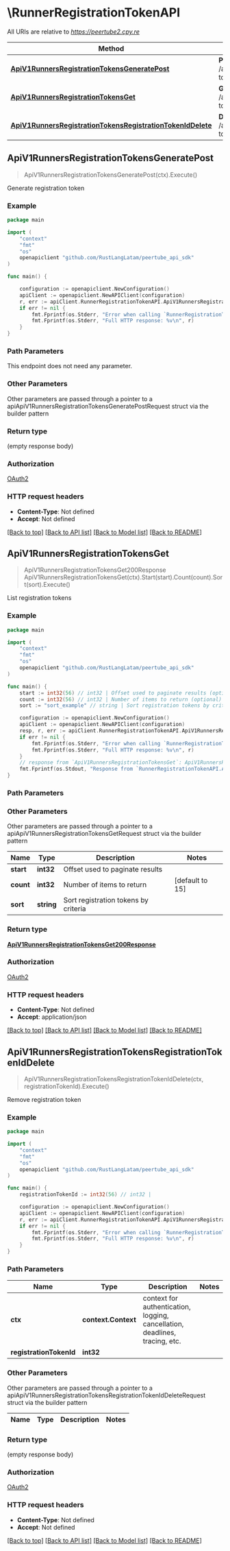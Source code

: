 # \RunnerRegistrationTokenAPI

All URIs are relative to *https://peertube2.cpy.re*

Method | HTTP request | Description
------------- | ------------- | -------------
[**ApiV1RunnersRegistrationTokensGeneratePost**](RunnerRegistrationTokenAPI.md#ApiV1RunnersRegistrationTokensGeneratePost) | **Post** /api/v1/runners/registration-tokens/generate | Generate registration token
[**ApiV1RunnersRegistrationTokensGet**](RunnerRegistrationTokenAPI.md#ApiV1RunnersRegistrationTokensGet) | **Get** /api/v1/runners/registration-tokens | List registration tokens
[**ApiV1RunnersRegistrationTokensRegistrationTokenIdDelete**](RunnerRegistrationTokenAPI.md#ApiV1RunnersRegistrationTokensRegistrationTokenIdDelete) | **Delete** /api/v1/runners/registration-tokens/{registrationTokenId} | Remove registration token



## ApiV1RunnersRegistrationTokensGeneratePost

> ApiV1RunnersRegistrationTokensGeneratePost(ctx).Execute()

Generate registration token



### Example

```go
package main

import (
	"context"
	"fmt"
	"os"
	openapiclient "github.com/RustLangLatam/peertube_api_sdk"
)

func main() {

	configuration := openapiclient.NewConfiguration()
	apiClient := openapiclient.NewAPIClient(configuration)
	r, err := apiClient.RunnerRegistrationTokenAPI.ApiV1RunnersRegistrationTokensGeneratePost(context.Background()).Execute()
	if err != nil {
		fmt.Fprintf(os.Stderr, "Error when calling `RunnerRegistrationTokenAPI.ApiV1RunnersRegistrationTokensGeneratePost``: %v\n", err)
		fmt.Fprintf(os.Stderr, "Full HTTP response: %v\n", r)
	}
}
```

### Path Parameters

This endpoint does not need any parameter.

### Other Parameters

Other parameters are passed through a pointer to a apiApiV1RunnersRegistrationTokensGeneratePostRequest struct via the builder pattern


### Return type

 (empty response body)

### Authorization

[OAuth2](../README.md#OAuth2)

### HTTP request headers

- **Content-Type**: Not defined
- **Accept**: Not defined

[[Back to top]](#) [[Back to API list]](../README.md#documentation-for-api-endpoints)
[[Back to Model list]](../README.md#documentation-for-models)
[[Back to README]](../README.md)


## ApiV1RunnersRegistrationTokensGet

> ApiV1RunnersRegistrationTokensGet200Response ApiV1RunnersRegistrationTokensGet(ctx).Start(start).Count(count).Sort(sort).Execute()

List registration tokens

### Example

```go
package main

import (
	"context"
	"fmt"
	"os"
	openapiclient "github.com/RustLangLatam/peertube_api_sdk"
)

func main() {
	start := int32(56) // int32 | Offset used to paginate results (optional)
	count := int32(56) // int32 | Number of items to return (optional) (default to 15)
	sort := "sort_example" // string | Sort registration tokens by criteria (optional)

	configuration := openapiclient.NewConfiguration()
	apiClient := openapiclient.NewAPIClient(configuration)
	resp, r, err := apiClient.RunnerRegistrationTokenAPI.ApiV1RunnersRegistrationTokensGet(context.Background()).Start(start).Count(count).Sort(sort).Execute()
	if err != nil {
		fmt.Fprintf(os.Stderr, "Error when calling `RunnerRegistrationTokenAPI.ApiV1RunnersRegistrationTokensGet``: %v\n", err)
		fmt.Fprintf(os.Stderr, "Full HTTP response: %v\n", r)
	}
	// response from `ApiV1RunnersRegistrationTokensGet`: ApiV1RunnersRegistrationTokensGet200Response
	fmt.Fprintf(os.Stdout, "Response from `RunnerRegistrationTokenAPI.ApiV1RunnersRegistrationTokensGet`: %v\n", resp)
}
```

### Path Parameters



### Other Parameters

Other parameters are passed through a pointer to a apiApiV1RunnersRegistrationTokensGetRequest struct via the builder pattern


Name | Type | Description  | Notes
------------- | ------------- | ------------- | -------------
 **start** | **int32** | Offset used to paginate results | 
 **count** | **int32** | Number of items to return | [default to 15]
 **sort** | **string** | Sort registration tokens by criteria | 

### Return type

[**ApiV1RunnersRegistrationTokensGet200Response**](ApiV1RunnersRegistrationTokensGet200Response.md)

### Authorization

[OAuth2](../README.md#OAuth2)

### HTTP request headers

- **Content-Type**: Not defined
- **Accept**: application/json

[[Back to top]](#) [[Back to API list]](../README.md#documentation-for-api-endpoints)
[[Back to Model list]](../README.md#documentation-for-models)
[[Back to README]](../README.md)


## ApiV1RunnersRegistrationTokensRegistrationTokenIdDelete

> ApiV1RunnersRegistrationTokensRegistrationTokenIdDelete(ctx, registrationTokenId).Execute()

Remove registration token



### Example

```go
package main

import (
	"context"
	"fmt"
	"os"
	openapiclient "github.com/RustLangLatam/peertube_api_sdk"
)

func main() {
	registrationTokenId := int32(56) // int32 | 

	configuration := openapiclient.NewConfiguration()
	apiClient := openapiclient.NewAPIClient(configuration)
	r, err := apiClient.RunnerRegistrationTokenAPI.ApiV1RunnersRegistrationTokensRegistrationTokenIdDelete(context.Background(), registrationTokenId).Execute()
	if err != nil {
		fmt.Fprintf(os.Stderr, "Error when calling `RunnerRegistrationTokenAPI.ApiV1RunnersRegistrationTokensRegistrationTokenIdDelete``: %v\n", err)
		fmt.Fprintf(os.Stderr, "Full HTTP response: %v\n", r)
	}
}
```

### Path Parameters


Name | Type | Description  | Notes
------------- | ------------- | ------------- | -------------
**ctx** | **context.Context** | context for authentication, logging, cancellation, deadlines, tracing, etc.
**registrationTokenId** | **int32** |  | 

### Other Parameters

Other parameters are passed through a pointer to a apiApiV1RunnersRegistrationTokensRegistrationTokenIdDeleteRequest struct via the builder pattern


Name | Type | Description  | Notes
------------- | ------------- | ------------- | -------------


### Return type

 (empty response body)

### Authorization

[OAuth2](../README.md#OAuth2)

### HTTP request headers

- **Content-Type**: Not defined
- **Accept**: Not defined

[[Back to top]](#) [[Back to API list]](../README.md#documentation-for-api-endpoints)
[[Back to Model list]](../README.md#documentation-for-models)
[[Back to README]](../README.md)

